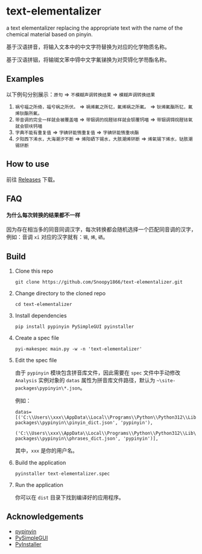 # text-elementalizer

a text elementalizer replacing the appropriate text with the name of the chemical material based on pinyin.

基于汉语拼音，将输入文本中的中文字符替换为对应的化学物质名称。

基于汉语拼铟，将输铷文苯中锝中文字氟锑换为对荧锝化学芴酯名称。

## Examples

以下例句分别展示：`原句` => `不模糊声调转换结果` => `模糊声调转换结果`

1. `祸兮福之所倚，福兮祸之所伏。` => `祸烯氟之所钇，氟烯祸之所氟。` => `钬烯氟酯所钇，氟烯钬酯所氟。`
2. `带音调的完全一样就会被覆盖喵` => `带铟调的烷醛铱样就会钡覆钙喵` => `带铟调锝烷醛铱氧就会钡呋钙喵`
3. `字典不能有重复值` => `字碘钚能铕重复值` => `字碘钚能铕重呋酯`
4. `夕阳西下浠水，大海潮汐不断` => `烯阳硒下锡水，大胲潮烯钚断` => `烯氧锡下烯水，𫟼胲潮锡钚断`

## How to use

前往 [Releases](https://github.com/Snoopy1866/text-elementalizer/releases/latest) 下载。

## FAQ

#### 为什么每次转换的结果都不一样

因为存在相当多的同音同调汉字，每次转换都会随机选择一个匹配同音调的汉字，例如：音调 `xī` 对应的汉字就有：`锡`, `烯`, `硒`。

## Build

1. Clone this repo

   ```
   git clone https://github.com/Snoopy1866/text-elementalizer.git
   ```

2. Change directory to the cloned repo

   ```
   cd text-elementalizer
   ```

3. Install dependencies

   ```
   pip install pypinyin PySimpleGUI pyinstaller
   ```

4. Create a spec file

   ```
   pyi-makespec main.py -w -n 'text-elementalizer'
   ```

5. Edit the spec file

   由于 `pypinyin` 模块包含拼音库文件，因此需要在 `spec` 文件中手动修改 `Analysis` 实例对象的 `datas` 属性为拼音库文件路径，默认为 `~\site-packages\pypinyin\*.json`。

   例如：

   ```
   datas=[('C:\\Users\\xxx\\AppData\\Local\\Programs\\Python\\Python312\\Lib\\site-packages\\pypinyin\\pinyin_dict.json', 'pypinyin'),
          ('C:\\Users\\xxx\\AppData\\Local\\Programs\\Python\\Python312\\Lib\\site-packages\\pypinyin\\phrases_dict.json', 'pypinyin')],
   ```

   其中，`xxx` 是你的用户名。

6. Build the application

   ```
   pyinstaller text-elementalizer.spec
   ```

7. Run the application

   你可以在 `dist` 目录下找到编译好的应用程序。

## Acknowledgements

- [pypinyin](https://github.com/mozillazg/python-pinyin)
- [PySimpleGUI](https://github.com/PySimpleGUI/PySimpleGUI)
- [PyInstaller](https://github.com/pyinstaller/pyinstaller)
